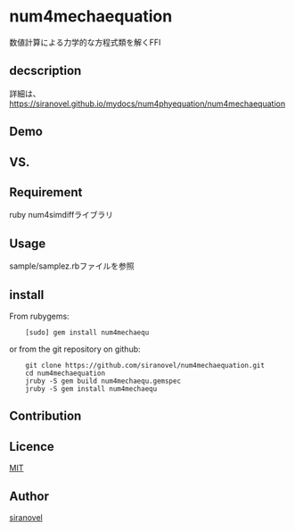 num4mechaequation
=================
数値計算による力学的な方程式類を解くFFI

## decscription ##

詳細は、https://siranovel.github.io/mydocs/num4phyequation/num4mechaequation 

## Demo ##

## VS. ##

## Requirement ##

ruby num4simdiffライブラリ

## Usage ##

sample/samplez.rbファイルを参照

## install ##

From rubygems:  
~~~
    [sudo] gem install num4mechaequ
~~~

or from the git repository on github:  
~~~
    git clone https://github.com/siranovel/num4mechaequation.git  
    cd num4mechaequation  
    jruby -S gem build num4mechaequ.gemspec
    jruby -S gem install num4mechaequ
~~~

## Contribution ##

## Licence ##
[MIT](LICENSE)

## Author ##

[siranovel](https://github.com/siranovel)
